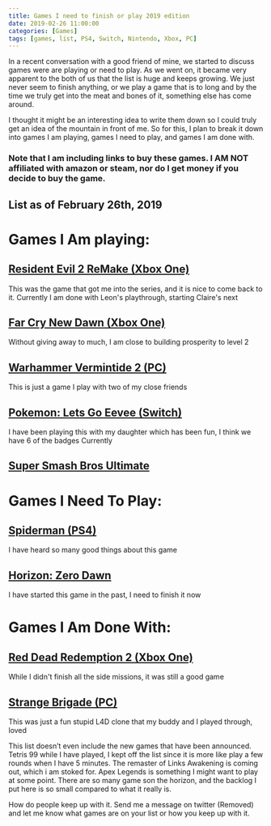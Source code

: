```yaml
---
title: Games I need to finish or play 2019 edition
date: 2019-02-26 11:00:00
categories: [Games]
tags: [games, list, PS4, Switch, Nintendo, Xbox, PC]
---
```


In a recent conversation with a good friend of mine, we started to discuss games were are playing or need to play. As we went on, it became very apparent to the both of us that the list is huge and keeps growing. We just never seem to finish anything, or we play a game that is to long and by the time we truly get into the meat and bones of it, something else has come around.

<!--more-->

I thought it might be an interesting idea to write them down so I could truly get an idea of the mountain in front of me. So for this, I plan to break it down into games I am playing, games I need to play, and games I am done with.

### Note that I am including links to buy these games. I AM NOT affiliated with amazon or steam, nor do I get money if you decide to buy the game. 

## List as of February 26th, 2019

# Games I Am playing:

## <a href="https://www.amazon.com/Resident-Evil-2-Xbox-One-Deluxe/dp/B07DJX3Y3Z/ref=sr_1_3?keywords=resident+evil+2&qid=1551194703&s=gateway&sr=8-3">Resident Evil 2 ReMake (Xbox One) </a>
This was the game that got me into the series, and it is nice to come back to it. Currently I am done with Leon's playthrough, starting Claire's next

## <a href="https://www.amazon.com/Far-Cry-New-Dawn-Digital/dp/B07L4K89Q2/ref=sr_1_2?keywords=far%2Bcry%2Bnew%2Bdawn&qid=1551194740&s=gateway&sr=8-2&th=1">Far Cry New Dawn (Xbox One) </a>
Without giving away to much, I am close to building prosperity to level 2

## <a href="https://store.steampowered.com/app/552500/Warhammer_Vermintide_2/">Warhammer Vermintide 2 (PC) </a>
This is just a game I play with two of my close friends

## <a href="https://www.amazon.com/Pokemon-Lets-Go-Eevee-Switch/dp/B01N7RE3HB/ref=sr_1_1?keywords=pokemon%2Blets%2Bgo%2Beevee%2Bgame&qid=1551194809&s=gateway&sr=8-1&th=1">Pokemon: Lets Go Eevee (Switch) </a>
I have been playing this with my daughter which has been fun, I think we have 6 of the badges Currently

## <a href="https://www.amazon.com/Super-Smash-Bros-Ultimate-Nintendo-Switch/dp/B01N5OKGLH/ref=sr_1_1?crid=1A4BBJXMJAZK5&keywords=super+smash+bros+ultimate&qid=1551194834&s=gateway&sprefix=super+smash+bros+ul%2Caps%2C126&sr=8-1">Super Smash Bros Ultimate </a>

# Games I Need To Play:

## <a href="https://www.amazon.com/Marvels-Spider-Man-PlayStation-4/dp/B01GW8YDLK?th=1">Spiderman (PS4) </a>
I have heard so many good things about this game

## <a href="https://www.amazon.com/Horizon-Zero-Dawn-Complete-playstation-4/dp/B077SBGNXH/ref=sr_1_1?crid=38H1MDCXE6U74&keywords=horizon+zero+dawn&qid=1551195505&s=videogames&sprefix=horizon%2Cvideogames%2C132&sr=1-1">Horizon: Zero Dawn </a>
I have started this game in the past, I need to finish it now

# Games I Am Done With:

## <a href="https://www.amazon.com/Red-Dead-Redemption-2-Xbox-One/dp/B01M275W1G/ref=sr_1_3?crid=31MDAYXHHWT18&keywords=red%2Bdead%2Bredemption%2B2%2Bxbox%2Bone&qid=1551195073&s=gateway&sprefix=red%2Bdead%2B%2Caps%2C184&sr=8-3&th=1">Red Dead Redemption 2 (Xbox One) </a>
While I didn't finish all the side missions, it was still a good game

## <a href="https://store.steampowered.com/app/312670/Strange_Brigade/">Strange Brigade (PC) </a>
This was just a fun stupid L4D clone that my buddy and I played through, loved 

This list doesn’t even include the new games that have been announced. Tetris 99 while I have played, I kept off the list since it is more like play a few rounds when I have 5 minutes. The remaster of Links Awakening is coming out, which i am stoked for. Apex Legends is something I might want to play at some point. There are so many game son the horizon, and the backlog I put here is so small compared to what it really is.

How do people keep up with it. Send me a message on twitter (Removed) and let me know what games are on your list or how you keep up with it.